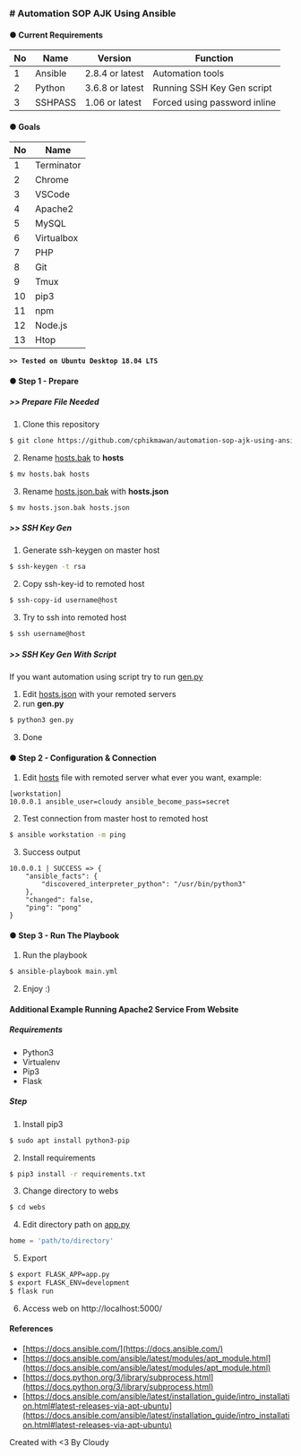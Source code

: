 ### # Automation SOP AJK Using Ansible

#### ● Current Requirements
|No|Name|Version|Function|
|---|---|---|---|
|1|Ansible|2.8.4 or latest|Automation tools|
|2|Python|3.6.8 or latest|Running SSH Key Gen script|
|3|SSHPASS|1.06 or latest|Forced using password inline|

#### ● Goals
|No|Name|
|---|---|
|1|Terminator|
|2|Chrome|
|3|VSCode|
|4|Apache2|
|5|MySQL|
|6|Virtualbox|
|7|PHP|
|8|Git|
|9|Tmux|
|10|pip3|
|11|npm|
|12|Node.js|
|13|Htop|

__`>> Tested on Ubuntu Desktop 18.04 LTS`__

#### ● Step 1 - Prepare

##### >> Prepare File Needed
1. Clone this repository
```sh
$ git clone https://github.com/cphikmawan/automation-sop-ajk-using-ansible
```

2. Rename [hosts.bak](hosts.bak) to __hosts__
```sh
$ mv hosts.bak hosts
```

3. Rename [hosts.json.bak](scripts/hosts.json.bak) with __hosts.json__
```sh
$ mv hosts.json.bak hosts.json
```

##### >> SSH Key Gen
1. Generate ssh-keygen on master host
```sh
$ ssh-keygen -t rsa
```

2. Copy ssh-key-id to remoted host
```sh
$ ssh-copy-id username@host
```

3. Try to ssh into remoted host
```sh
$ ssh username@host
```

##### >> SSH Key Gen With Script
If you want automation using script try to run [gen.py](scripts/gen.py)
1. Edit [hosts.json](scripts/hosts.json) with your remoted servers
2. run __gen.py__
```sh
$ python3 gen.py
```
3. Done

#### ● Step 2 - Configuration & Connection
1. Edit [hosts](hosts) file with remoted server what ever you want, example:
```
[workstation]
10.0.0.1 ansible_user=cloudy ansible_become_pass=secret
```

2. Test connection from master host to remoted host
```sh
$ ansible workstation -m ping
```
3. Success output
```
10.0.0.1 | SUCCESS => {
    "ansible_facts": {
        "discovered_interpreter_python": "/usr/bin/python3"
    }, 
    "changed": false, 
    "ping": "pong"
}
```

#### ● Step 3 - Run The Playbook

1. Run the playbook
```sh
$ ansible-playbook main.yml
```
2. Enjoy :)

#### Additional Example Running Apache2 Service From Website
##### Requirements
- Python3
- Virtualenv
- Pip3
- Flask

##### Step
1. Install pip3
```sh
$ sudo apt install python3-pip
```

2. Install requirements
```sh
$ pip3 install -r requirements.txt
```

3. Change directory to webs
```sh
$ cd webs
```

4. Edit directory path on [app.py](webs/app.py)
```python
home = 'path/to/directory'
```

5. Export
```sh
$ export FLASK_APP=app.py
$ export FLASK_ENV=development
$ flask run
```

6. Access web on http://localhost:5000/

#### References
- [https://docs.ansible.com/](https://docs.ansible.com/)
- [https://docs.ansible.com/ansible/latest/modules/apt_module.html](https://docs.ansible.com/ansible/latest/modules/apt_module.html)
- [https://docs.python.org/3/library/subprocess.html](https://docs.python.org/3/library/subprocess.html)
- [https://docs.ansible.com/ansible/latest/installation_guide/intro_installation.html#latest-releases-via-apt-ubuntu](https://docs.ansible.com/ansible/latest/installation_guide/intro_installation.html#latest-releases-via-apt-ubuntu)

Created with <3 By Cloudy